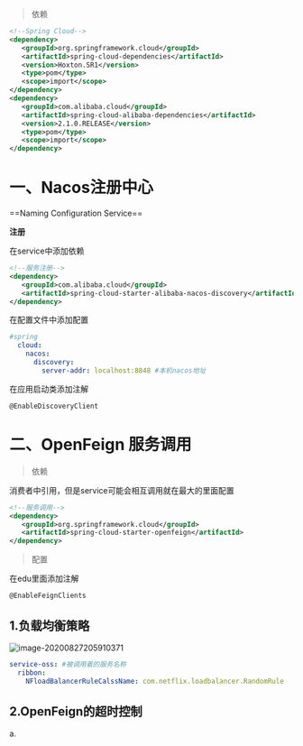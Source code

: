 >   依赖

```xml
<!--Spring Cloud-->
<dependency>
   <groupId>org.springframework.cloud</groupId>
   <artifactId>spring-cloud-dependencies</artifactId>
   <version>Hoxton.SR1</version>
   <type>pom</type>
   <scope>import</scope>
</dependency>
<dependency>
   <groupId>com.alibaba.cloud</groupId>
   <artifactId>spring-cloud-alibaba-dependencies</artifactId>
   <version>2.1.0.RELEASE</version>
   <type>pom</type>
   <scope>import</scope>
</dependency>
```



# 一、Nacos注册中心

==Naming Configuration Service==

**注册**

在service中添加依赖

```xml
<!--服务注册-->
<dependency>
   <groupId>com.alibaba.cloud</groupId>
   <artifactId>spring-cloud-starter-alibaba-nacos-discovery</artifactId>
</dependency>
```

在配置文件中添加配置

```yml
#spring
  cloud:
    nacos:
      discovery:
        server-addr: localhost:8848 #本机nacos地址
```

在应用启动类添加注解

```
@EnableDiscoveryClient
```





# 二、OpenFeign 服务调用

>   依赖

消费者中引用，但是service可能会相互调用就在最大的里面配置

```xml
<!--服务调用-->
<dependency>
   <groupId>org.springframework.cloud</groupId>
   <artifactId>spring-cloud-starter-openfeign</artifactId>
</dependency>
```

>   配置

在edu里面添加注解

```
@EnableFeignClients
```

## 1.负载均衡策略

![image-20200827205910371](https://gitee.com/likeloveC/picture_bed/raw/master/img/8.26/20200827205917.png)

```yml
service-oss: #被调用着的服务名称
  ribbon:
    NFloadBalancerRuleCalssName: com.netflix.loadbalancer.RandomRule
```



## 2.OpenFeign的超时控制

a.